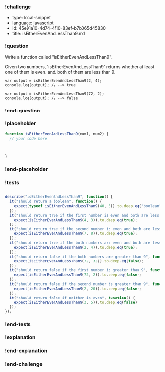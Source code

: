 ### !challenge

* type: local-snippet
* language: javascript
* id: 45e91a10-4d74-4f10-83ef-b7b065d45830
* title: isEitherEvenAndLessThan9.md

### !question

Write a function called "isEitherEvenAndLessThan9".

Given two numbers, 'isEitherEvenAndLessThan9' returns whether at least one of them is even, and, both of them are less than 9.

```
var output = isEitherEvenAndLessThan9(2, 4);
console.log(output); // --> true

var output = isEitherEvenAndLessThan9(72, 2);
console.log(output); // --> false
```

### !end-question

### !placeholder

```js
function isEitherEvenAndLessThan9(num1, num2) {
  // your code here
   

   
}
```

### !end-placeholder

### !tests

```js

describe("isEitherEvenAndLessThan9", function() {
  it("should return a boolean", function() {
    expect(typeof isEitherEvenAndLessThan9(40, 3)).to.deep.eq("boolean");
  });
  it("should return true if the first number is even and both are less than 9", function() {
    expect(isEitherEvenAndLessThan9(4, 3)).to.deep.eq(true);
  });
  it("should return true if the second number is even and both are less than 9", function() {
    expect(isEitherEvenAndLessThan9(7, 8)).to.deep.eq(true);
  });
  it("should return true if the both numbers are even and both are less than 9", function() {
    expect(isEitherEvenAndLessThan9(2, 4)).to.deep.eq(true);
  });
  it("should return false if the both numbers are greater than 9", function() {
    expect(isEitherEvenAndLessThan9(72, 32)).to.deep.eq(false);
  });
  it("should return false if the first number is greater than 9", function() {
    expect(isEitherEvenAndLessThan9(72, 2)).to.deep.eq(false);
  });
  it("should return false if the second number is greater than 9", function() {
    expect(isEitherEvenAndLessThan9(2, 20)).to.deep.eq(false);
  });
  it("should return false if neither is even", function() {
    expect(isEitherEvenAndLessThan9(3, 5)).to.deep.eq(false);
  });
});


```

### !end-tests

### !explanation

### !end-explanation

### !end-challenge
